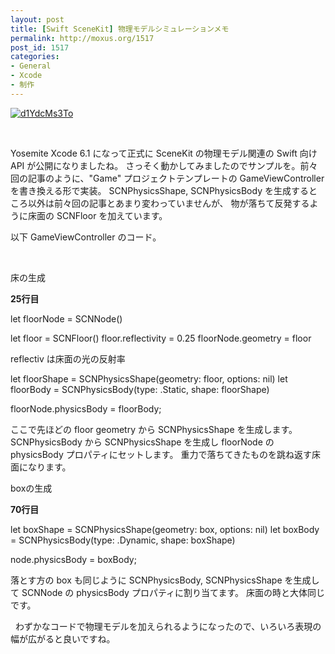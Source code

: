 ```yaml
---
layout: post
title: [Swift SceneKit] 物理モデルシミュレーションメモ
permalink: http://moxus.org/1517
post_id: 1517
categories: 
- General
- Xcode
- 制作
---
```


[![d1YdcMs3To](http://moxus.org/wp-content/uploads/2014/10/d1YdcMs3To.gif)](http://moxus.org/wp-content/uploads/2014/10/d1YdcMs3To.gif)

 

Yosemite Xcode 6.1 になって正式に SceneKit の物理モデル関連の Swift 向け API が公開になりましたね。
さっそく動かしてみましたのでサンプルを。前々回の記事のように、"Game" プロジェクトテンプレートの GameViewController を書き換える形で実装。
SCNPhysicsShape, SCNPhysicsBody を生成するところ以外は前々回の記事とあまり変わっていませんが、
物が落ちて反発するように床面の SCNFloor を加えています。

以下 GameViewController のコード。

 





床の生成


**25行目**


let floorNode = SCNNode()
        
let floor = SCNFloor()
floor.reflectivity = 0.25
floorNode.geometry = floor

reflectiv は床面の光の反射率
 


let floorShape = SCNPhysicsShape(geometry: floor, options: nil)
let floorBody = SCNPhysicsBody(type: .Static, shape: floorShape)
        
floorNode.physicsBody = floorBody;

ここで先ほどの floor geometry から SCNPhysicsShape を生成します。
SCNPhysicsBody から SCNPhysicsShape を生成し floorNode の physicsBody プロパティにセットします。
重力で落ちてきたものを跳ね返す床面になります。


boxの生成


**70行目**



let boxShape = SCNPhysicsShape(geometry: box, options: nil)
let boxBody = SCNPhysicsBody(type: .Dynamic, shape: boxShape)
            
node.physicsBody = boxBody;

落とす方の box も同じように SCNPhysicsBody, SCNPhysicsShape を生成して SCNNode の physicsBody プロパティに割り当てます。
床面の時と大体同じです。

 
わずかなコードで物理モデルを加えられるようになったので、いろいろ表現の幅が広がると良いですね。
 